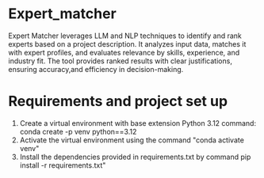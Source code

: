 # Expert_matcher
Expert Matcher leverages LLM and NLP techniques to identify and rank experts based on a project description. It analyzes input data, matches it with expert profiles, and evaluates relevance by skills, experience, and industry fit. The tool provides ranked results with clear justifications, ensuring accuracy,and efficiency in decision-making.

# Requirements and project set up
1) Create a virtual environment with base extension Python 3.12 
   command: conda create -p venv python==3.12
2) Activate the virtual environment using the command "conda activate venv"
3) Install the dependencies provided in requirements.txt by command pip install -r requirements.txt"
   
   



